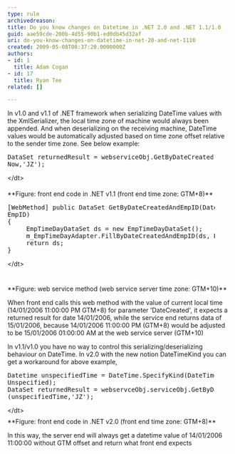 ```yaml
---
type: rule
archivedreason: 
title: Do you know changes on Datetime in .NET 2.0 and .NET 1.1/1.0
guid: aae59cde-200b-4d55-90b1-ed0db45d32af
uri: do-you-know-changes-on-datetime-in-net-20-and-net-1110
created: 2009-05-08T08:37:20.0000000Z
authors:
- id: 1
  title: Adam Cogan
- id: 17
  title: Ryan Tee
related: []

---
```


In v1.0 and v1.1 of .NET framework when serializing DateTime values with the XmlSerializer, the local time zone of machine would always been appended. And when deserializing on the receiving machine, DateTime values would be automatically adjusted based on time zone offset relative to the sender time zone. See below example:  
<!--endintro-->

<dl class="goodCode">    <dt style="width&#58;91.71%;height&#58;68px;">
    <pre>DataSet returnedResult = webserviceObj.GetByDateCreatedAndEmpID(DateTime.<br>Now,'JZ');                            </pre>
    &lt;/dt&gt;
</dt></dl>**Figure: front end code in .NET v1.1 (front end time zone: GTM+8)** 
<dl class="goodCode">    <dt style="width&#58;92.48%;height&#58;168px;">
    <pre>[WebMethod] public DataSet GetByDateCreatedAndEmpID(DateTime DateCreated, String                                <br>EmpID)                                <br>&#123;<br>     EmpTimeDayDataSet ds = new EmpTimeDayDataSet();                                <br>     m_EmpTimeDayAdapter.FillByDateCreatedAndEmpID(ds, DateCreated.Date, EmpID);                                <br>     return ds;<br>&#125;                            </pre>
    &lt;/dt&gt;
</dt></dl>
**Figure: web service method (web service server time zone: GTM+10)**

When front end calls this web method with the value of current local time (14/01/2006 11:00:00 PM GTM+8) for parameter 'DateCreated', it expects a returned result for date 14/01/2006, while the service end returns data of 15/01/2006, because 14/01/2006 11:00:00 PM (GTM+8) would be adjusted to be 15/01/2006 01:00:00 AM at the web service server (GTM+10)

In v1.1/v1.0 you have no way to control this serializing/deserializing behaviour on DateTime. In v2.0 with the new notion DateTimeKind you can get a workaround for above example,
<dl class="goodCode">    <dt style="width&#58;92.32%;height&#58;89px;">
    <pre>Datetime unspecifiedTime = DateTime.SpecifyKind(DateTime.Now,DateTimeKind.<br>Unspecified);                                <br>DataSet returnedResult = webservceObj.serviceObj.GetByDateCreatedAndEmpID,<br>(unspecifiedTime,'JZ');                            </pre>
    &lt;/dt&gt;
</dt></dl>
**Figure: front end code in .NET v2.0 (front end time zone: GTM+8)**

In this way, the server end will always get a datetime value of 14/01/2006 11:00:00 without GTM offset and return what front end expects
